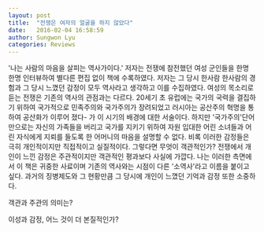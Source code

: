 ```yaml
---
layout: post
title:  "전쟁은 여자의 얼굴을 하지 않았다"
date:   2016-02-04 16:58:59
author: Sungwon Lyu
categories: Reviews
---
```

 '나는 사람의 마음을 살피는 역사가이다.' 저자는 전쟁에 참전했던 여성 군인들을 한명 한명 인터뷰하여 별다른 편집 없이 책에 수록하였다. 저자는 그 당시 한사람 한사람의 경험과 그 당시 느꼈던 감정이 모두 역사라고 생각하고 이를 수집하였다. 여성의 목소리로 듣는 전쟁은 기존의 역사의 관점과는 다르다. 20세기 초 유럽에는 국가의 국력을 결집하기 위하여 국가적으로 민족주의와 국가주의가 장려되었고 러시아는 공산주의 혁명을 통하여 공산화가 이루어 졌다- 가 이 시기의 배경에 대한 서술이다. 하지만 '국가주의'단어 만으로는 자신의 가족들을 버리고 국가를 지키기 위하여 자원 입대한 어린 소녀들과 어린 자식에게 지뢰를 들도록 한 어머니의 마음을 설명할 수 없다. 비록 이러한 감정들은 극히 개인적이지만 직접적이고 실질적이다. 그렇다면 무엇이 객관적인가? 전쟁에서 개인이 느낀 감정은 주관적이지만 객관적인 평과보다 사실에 가깝다. 나는 이러한 측면에서 이 책은 귀중한 사료이며 기존의 역사와는 시점이 다른 '소역사'라고 이름을 붙이고 싶다. 과거의 징병제도와 그 현황만큼 그 당시에 개인이 느꼈던 기억과 감정 또한 소중하다.

객관과 주관의 의미는?

이성과 감정, 어느 것이 더 본질적인가? 